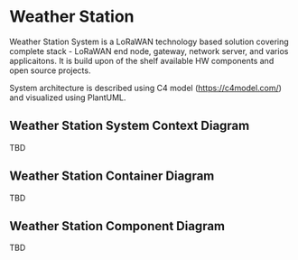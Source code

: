 # Weather Station
Weather Station System is a LoRaWAN technology based solution covering complete stack - LoRaWAN end node, gateway, network server, and varios applicaitons.
It is build upon of the shelf available HW components and open source projects.

System architecture is described using C4 model (https://c4model.com/) and visualized using PlantUML.

## Weather Station System Context Diagram
TBD

## Weather Station Container Diagram
TBD

## Weather Station Component Diagram
TBD
